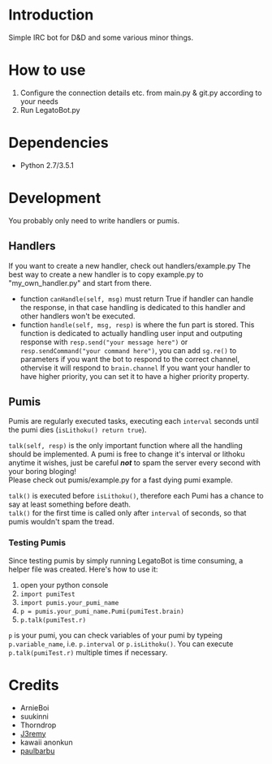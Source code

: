 # Introduction

Simple IRC bot for D&D and some various minor things.

# How to use

1. Configure the connection details etc. from main.py & git.py according to your needs
1. Run LegatoBot.py

# Dependencies

* Python 2.7/3.5.1

# Development

You probably only need to write handlers or pumis.

## Handlers

If you want to create a new handler, check out handlers/example.py
The best way to create a new handler is to copy example.py to "my_own_handler.py" and start from there.
* function `canHandle(self, msg)` must return True if handler can handle the response, in that case handling is dedicated to this handler and other handlers won't be executed.
* function `handle(self, msg, resp)` is where the fun part is stored. This function is dedicated to actually handling user input and outputing response with `resp.send("your message here")` or `resp.sendCommand("your command here")`, you can add `sg.re()` to parameters if you want the bot to respond to the correct channel, othervise it will respond to `brain.channel`
If you want your handler to have higher priority, you can set it to have a higher priority property.

## Pumis

Pumis are regularly executed tasks, executing each `interval` seconds until the pumi dies (`isLithoku() return true`).  

`talk(self, resp)` is the only important function where all the handling should be implemented. A pumi is free to change it's interval or lithoku anytime it wishes, just be careful ***not*** to spam the server every second with your boring bloging!  
Please check out pumis/example.py for a fast dying pumi example. 

`talk()` is executed before `isLithoku()`, therefore each Pumi has a chance to say at least something before death.  
`talk()` for the first time is called only after `interval` of seconds, so that pumis wouldn't spam the tread.

### Testing Pumis

Since testing pumis by simply running LegatoBot is time consuming, a helper file was created. Here's how to use it:

1. open your python console
1. `import pumiTest`
1. `import pumis.your_pumi_name`
1. `p = pumis.your_pumi_name.Pumi(pumiTest.brain)`
1. `p.talk(pumiTest.r)`

`p` is your pumi, you can check variables of your pumi by typeing `p.variable_name`, i.e. `p.interval` or `p.isLithoku()`.
You can execute `p.talk(pumiTest.r)` multiple times if necessary.


# Credits

* ArnieBoi
* suukinni
* Thorndrop
* [J3remy](http://wiki.shellium.org/index.php?title=Writing_an_IRC_bot_in_Python&action=edit)
* kawaii anonkun
* [paulbarbu](https://github.com/paulbarbu/IRC-Bot/)

